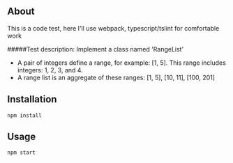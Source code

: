 About
-------------
This is a code test, here I'll use webpack, typescript/tslint for comfortable work

#####Test description:
Implement a class named 'RangeList'
+ A pair of integers define a range, for example: [1, 5]. This range includes integers: 1, 2, 3, and 4.
+ A range list is an aggregate of these ranges: [1, 5], [10, 11], [100, 201]

Installation
-------------
```
npm install
```

Usage
-------------
```
npm start
```